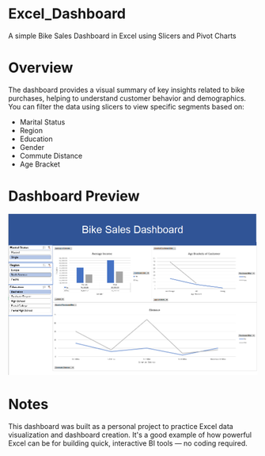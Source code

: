 # Excel_Dashboard
A simple Bike Sales Dashboard in Excel using Slicers and Pivot Charts

# Overview
The dashboard provides a visual summary of key insights related to bike purchases, helping to understand customer behavior and demographics. You can filter the data using slicers to view specific segments based on:
- Marital Status
- Region
- Education
- Gender
- Commute Distance
- Age Bracket

# Dashboard Preview
![Bike Sales Dashboard](BikeSalesDashboard.png)

# Notes
This dashboard was built as a personal project to practice Excel data visualization and dashboard creation. It's a good example of how powerful Excel can be for building quick, interactive BI tools — no coding required.
